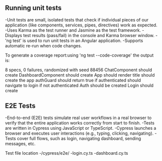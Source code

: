 Running unit tests
------------------
-Unit tests are small, isolated tests that check if individual pieces of our application (like components, services, pipes, directives) work as expected.
-Uses Karma as the test runner and Jasmine as the test framework.
-Displays test results (pass/fail) in the console and Karma browser window.
-'ng test' is used to run unit tests in an Angular application.
-Supports automatic re-run when code changes.

To generate a coverage report:using 'ng test --code-coverage'
the output is:

8 specs, 0 failures, randomized with seed 88456
ChatComponent
should create
DashboardComponent
should create
App
should render title
should create the app
authGuard
should return true if authenticated
should navigate to login if not authenticated
Auth
should be created
Login
should create



 E2E Tests
 ---------
 -End-to-end (E2E) tests simulate real user workflows in a real browser to verify that the entire application works correctly from start to finish.
 -Tests are written in Cypress using JavaScript or TypeScript.
 -Cypress launches a browser and executes user interactions (e.g., typing, clicking, navigating).
 -Tests cover full flows, such as login, navigating dashboard, sending messages, etc.


 Test file location -/cypress/e2e/
 -login.cy.ts
 -dashboard.cy.ts

 